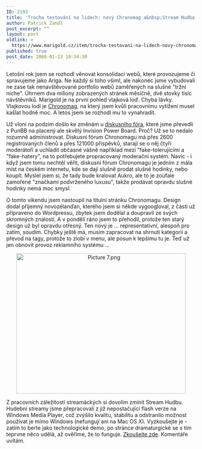 ```yaml
---
ID: 2193
title: 'Trocha testování na lidech: nový Chronomag a&nbsp;Stream Hudba'
author: Patrick Zandl
post_excerpt: ""
layout: post
oldlink: >
  https://www.marigold.cz/item/trocha-testovani-na-lidech-novy-chronomag-a-stream-hudba
published: true
post_date: 2008-01-23 10:34:30
---
```

Letošní rok jsem se rozhodl věnovat konsolidaci webů, které provozujeme či spravujeme jako Ariga. Ne každý si toho všiml, ale nakonec jsme vybudovali ne zase tak nenavštěvované portfolio webů zaměřených na slušné "tržní niche". Úhrnem dva miliony zobrazených stránek měsíčně, dvě stovky tisíc návštěvníků. Marigold je na první pohled vlajková loď. Chyba lávky. Vlajkovou lodí je <a href="http://www.chronomag.cz">Chronomag</a>, na který jsem kvůli pracovnímu vytížení musel kašlat hodně moc. A letos jsem se rozhodl mu to vynahradit. 

Už vloni na podzim došlo ke změnám u <a href="http://forum.chronomag.cz">diskusního fóra</a>, které jsme převedli z PunBB na placený ale skvělý Invision Power Board. Proč? Už se to nedalo rozumně administrovat. Diskusní fórum Chronomagu má přes 2600 registrovaných členů a přes 121000 příspěvků, starají se o něj čtyři moderátoři a uchladit občasné vášně například mezi "fake-tolerujícími a "fake-hatery", na to potřebujete propracovaný moderační systém. Navíc - i když jsem tomu nechtěl věřit, diskusní fórum Chronomagu je jedním z mála míst na českém internetu, kde se dají slušně prodat slušné hodinky, nebo koupit. Myslel jsem si, že tady bude kralovat Aukro, ale to je zoufale zamořené "značkami podvrženého luxusu", takže prodávat opravdu slušné hodinky nemá moc smysl. 

O tomto víkendu jsem nastoupil na titulní stránku Chronomagu. Design dodal příjemný novozélanďan, kterého jsem si někde vygoogloval, z části už připraveno do Wordpressu, zbytek jsem dodělal a doupravil ze svých skromných znalostí. A v pondělí ráno jsem to přehodil, protože ten starý design už byl opravdu otřesný. Ten nový je ... representativní, alespoň pro zatím, soudím. Chybky ještě má, musím zapracovat na shrnutí kategorií a převod na tagy, protože to zlobí v menu, ale posun k lepšímu tu je. Teď už jen obnovit provoz reklamního systému ... 

<div style="text-align:center;"><img src="http://www.marigold.cz/wp-content/uploads//Picture 71.png" alt="Picture 7.png" border="0" width="450" height="372" /></div>

Z pracovních záležitostí streamáckých si dovolím zmínit Stream Hudbu. Hudební streamy jsme přepracovali z již nepostačující flash verze na Windows Media Player, což zvýšilo kvalitu, stabilitu a odstranilo možnost používat je mimo Windows (nefungují ani na Mac OS X). Vyzkoušejte je - zatím to berte jako technologické demo, po stránce dramaturgické se s tím teprvne něco udělá, až ověříme, že to funguje. <a href="http://www.stream.cz/music/10-pop-zahranicni/">Zkoušejte zde</a>. Komentáře uvítám.
